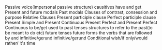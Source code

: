 Passive voice(impersonal passive structure)
causitives have and get
Present and future modals
Past modals
Clauses of contrast, consession and purpose
Relative Clauses
Present participle clause
Perfect participle clause
Present Simple and Present Continuous
Present Perfect and Present Perfect Continuous
to be/get used to
past tenses 
structures to refer to the past(to be meant to do etc)
future tenses
future forms
the verbs that are followed by and infinitive/gerund
infinitive/gerund
Conditional
wish/if only/would rather/ it's time
